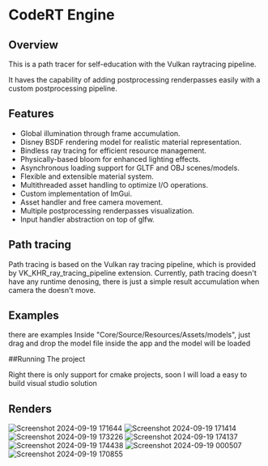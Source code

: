 # CodeRT Engine

## Overview

This is a path tracer for self-education with the Vulkan raytracing pipeline.

It haves the capability of adding postprocessing renderpasses easily with a custom postprocessing pipeline.

## Features

- Global illumination through frame accumulation.
- Disney BSDF rendering model for realistic material representation.
- Bindless ray tracing for efficient resource management.
- Physically-based bloom for enhanced lighting effects.
- Asynchronous loading support for GLTF and OBJ scenes/models.
- Flexible and extensible material system.
- Multithreaded asset handling to optimize I/O operations.
- Custom implementation of ImGui.
- Asset handler and free camera movement.
- Multiple postprocessing renderpasses visualization.
- Input handler abstraction on top of glfw.

## Path tracing

Path tracing is based on the Vulkan ray tracing pipeline, which is provided by VK_KHR_ray_tracing_pipeline extension.
Currently, path tracing doesn't have any runtime denosing, there is just a simple result accumulation when camera the doesn't move.

## Examples

there are examples Inside "Core/Source/Resources/Assets/models", just drag and drop the model file inside the app and the model will be loaded

##Running The project

Right there is only support for cmake projects, soon I will load a easy to build visual studio solution

## Renders


![Screenshot 2024-09-19 171644](https://github.com/user-attachments/assets/002b5e95-c494-49a8-ae59-0e47a90c946e)
![Screenshot 2024-09-19 171414](https://github.com/user-attachments/assets/9e191277-c535-4c51-9b5a-67e6be7b4904)
![Screenshot 2024-09-19 173226](https://github.com/user-attachments/assets/08812224-47f4-4284-b920-1beae3528f82)
![Screenshot 2024-09-19 174137](https://github.com/user-attachments/assets/c8748c4e-12b1-4240-8e75-aedec36f6df2)
![Screenshot 2024-09-19 174438](https://github.com/user-attachments/assets/2b9ca34e-fe5e-460a-b65f-28764ed94a12)
![Screenshot 2024-09-19 000507](https://github.com/user-attachments/assets/f899e887-6ec7-4d18-844c-c32291d9c622)
![Screenshot 2024-09-19 170855](https://github.com/user-attachments/assets/90c946cb-af1a-47fa-8b58-ad12544cce94)
